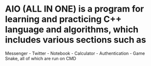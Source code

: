 # AIO (ALL IN ONE) is a program for learning and practicing C++ language and algorithms, which includes various sections such as
Messenger - Twitter - Notebook - Calculator - Authentication - Game Snake, all of which are run on CMD
